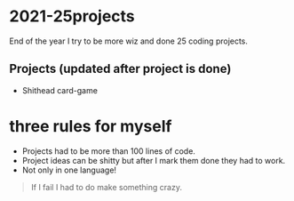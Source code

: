 # 2021-25projects
End of the year I try to be more wiz and done 25 coding projects.

## Projects (updated after project is done)

* Shithead card-game

# three rules for myself

* Projects had to be more than 100 lines of code.
* Project ideas can be shitty but after I mark them done they had to work.
* Not only in one language!


> If I fail I had to do make something crazy.
